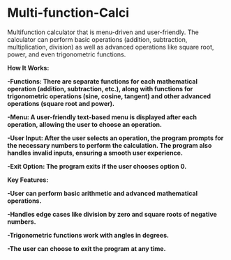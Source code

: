 # Multi-function-Calci
Multifunction calculator that is menu-driven and user-friendly. The calculator can perform basic operations (addition, subtraction, multiplication, division) as well as advanced operations like square root, power, and even trigonometric functions.

<b>How It Works:<b>

-Functions: There are separate functions for each mathematical operation (addition, subtraction, etc.), along with functions for trigonometric operations (sine, cosine, tangent) and other advanced operations (square root and power).

-Menu: A user-friendly text-based menu is displayed after each operation, allowing the user to choose an operation.

-User Input: After the user selects an operation, the program prompts for the necessary numbers to perform the calculation. The program also handles invalid inputs, ensuring a smooth user experience.

-Exit Option: The program exits if the user chooses option 0.


<b>Key Features:<b>

-User can perform basic arithmetic and advanced mathematical operations.

-Handles edge cases like division by zero and square roots of negative numbers.

-Trigonometric functions work with angles in degrees.

-The user can choose to exit the program at any time.

